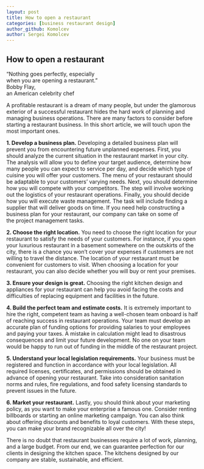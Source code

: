 ```yaml
---
layout: post
title: How to open a restaurant
categories: [business restaurant design]
author_github: Komolcev
author: Sergei Komolcev
---
```


## How to open a restaurant
“Nothing goes perfectly, especially  
when you are opening a restaurant.”  
Bobby Flay,  
an American celebrity chef  
  
  
A profitable restaurant is a dream of many people, but under the glamorous exterior of a successful restaurant hides the hard work of planning and managing business operations. There are many factors to consider before starting a restaurant business. In this short article, we will touch upon the most important ones.  
  
  **1. Develop a business plan.**
Developing a detailed business plan will prevent you from encountering future unplanned expenses. First, you should analyze the current situation in the restaurant market in your city. The analysis will allow you to define your target audience, determine how many people you can expect to service per day, and decide which type of cuisine you will offer your customers. The menu of your restaurant should be adaptable to your customers’ varying needs. Next, you should determine how you will compete with your competitors. The step will involve working out the logistics of your restaurant operations. Finally, you should decide how you will execute waste management. The task will include finding a supplier that will deliver goods on time. If you need help constructing a business plan for your restaurant, our company can take on some of the project management tasks.  

**2. Choose the right location.**
You need to choose the right location for your restaurant to satisfy the needs of your customers. For instance, if you open your luxurious restaurant in a basement somewhere on the outskirts of the city, there is a chance you won’t cover your expenses if customers are not willing to travel the distance. The location of your restaurant must be convenient for customers to visit. When choosing a location for your restaurant, you can also decide whether you will buy or rent your premises.  

**3. Ensure your design is great.**
Choosing the right kitchen design and appliances for your restaurant can help you avoid facing the costs and difficulties of replacing equipment and facilities in the future.  
  
  **4. Build the perfect team and estimate costs.**
It is extremely important to hire the right, competent team as having a well-chosen team onboard is half of reaching success in restaurant operations. Your team must develop an accurate plan of funding options for providing salaries to your employees and paying your taxes. A mistake in calculation might lead to disastrous consequences and limit your future development. No one on your team would be happy to run out of funding in the middle of the restaurant project.  
  
  **5. Understand your local legislation requirements.**
Your business must be registered and function in accordance with your local legislation. All required licenses, certificates, and permissions should be obtained in advance of opening your restaurant. Take into consideration sanitation norms and rules, fire regulations, and food safety licensing standards to prevent issues in the future.  
  
  **6. Market your restaurant.**
Lastly, you should think about your marketing policy, as you want to make your enterprise a famous one. Consider renting billboards or starting an online marketing campaign. You can also think about offering discounts and benefits to loyal customers. With these steps, you can make your brand recognizable all over the city!  

There is no doubt that restaurant businesses require a lot of work, planning, and a large budget. From our end, we can guarantee perfection for our clients in designing the kitchen space. The kitchens designed by our company are stable, sustainable, and efficient.